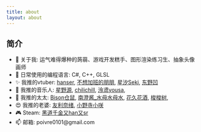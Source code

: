 ```yaml
---
title: about
layout: about
---
```


<article class="about-content page-content mt-5">
    <div class="markdown-body">
    <h2 id="简介">
        <a href="#简介" class="headerlink" title="简介"></a>简介
    </h2>
    <ul>
        <li>
        🎉 关于我: 运气难得爆种的蒟蒻、游戏开发糕手、图形渲染练习生、抽象头像画师
        </li>
        <li>📓 日常使用的编程语言: C#, C++, GLSL</li>
        <li>
        ✨ 我推的vtuber:
        <a
            target="_blank"
            rel="noopener"
            href="https://space.bilibili.com/11073?spm_id_from=333.337.0.0"
            >hanser</a
        >,
        <a
            target="_blank"
            rel="noopener"
            href="https://space.bilibili.com/8828904/?spm_id_from=333.999.0.0"
            >不想加班的朋朋</a
        >,
        <a
            target="_blank"
            rel="noopener"
            href="https://space.bilibili.com/51030552/?spm_id_from=333.999.0.0"
            >星汐Seki</a
        >,
        <a
            target="_blank"
            rel="noopener"
            href="https://space.bilibili.com/121487111/?spm_id_from=333.999.0.0"
            >东野凹</a
        >
        </li>
        <li>
        🎸 我推的音乐人:
        <a
            target="_blank"
            rel="noopener"
            href="https://music.163.com/#/artist?id=14242"
            >星野源</a
        >,
        <a
            target="_blank"
            rel="noopener"
            href="https://music.163.com/#/artist?id=34477557"
            >chilichill</a
        >,
        <a
            target="_blank"
            rel="noopener"
            href="https://music.163.com/#/artist?id=1047282"
            >泠鸢yousa</a
        >,
        </li>
        <li>
        🎨 我推的太太:
        <a
            target="_blank"
            rel="noopener"
            href="https://www.pixiv.net/users/333556"
            >Bison仓鼠</a
        >,
        <a
            target="_blank"
            rel="noopener"
            href="https://space.bilibili.com/12212425?spm_id_from=333.337.search-card.all.click"
            >南澄酱_水母水母水</a
        >,
        <a
            target="_blank"
            rel="noopener"
            href="https://www.pixiv.net/users/17783380"
            >花久花酒</a
        >,
        <a
            target="_blank"
            rel="noopener"
            href="https://space.bilibili.com/8163245/?spm_id_from=333.999.0.0"
            >梭梭树</a
        >,
        </li>
        <li>
        😍 我推的老婆:
        <a
            target="_blank"
            rel="noopener"
            href="https://mzh.moegirl.org.cn/%E5%8F%8B%E5%88%A9%E5%A5%88%E7%BB%AA"
            >友利奈绪</a
        >,
        <a
            target="_blank"
            rel="noopener"
            href="https://mzh.moegirl.org.cn/%E5%B0%8F%E9%87%8E%E5%AF%BA%E5%B0%8F%E5%92%B2"
            >小野寺小咲</a
        >
        </li>
        <li>
        🎮 Steam:
        <a
            target="_blank"
            rel="noopener"
            href="https://steamcommunity.com/profiles/76561199084505178"
            >黑道千金又han又sr</a
        >
        </li>
        <li>
        📫 邮箱: poivre0101@gmail.com
        </li>
    </ul>
</article>
